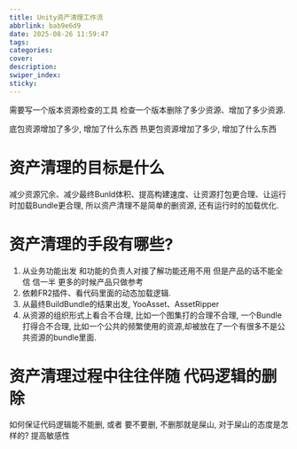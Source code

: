 ```yaml
---
title: Unity资产清理工作流
abbrlink: bab9e6d9
date: 2025-08-26 11:59:47
tags:
categories:
cover:
description:
swiper_index:
sticky:
---
```


需要写一个版本资源检查的工具 检查一个版本删除了多少资源、增加了多少资源.

底包资源增加了多少, 增加了什么东西
热更包资源增加了多少, 增加了什么东西

# 资产清理的目标是什么

减少资源冗余、减少最终Bunld体积、提高构建速度、让资源打包更合理、让运行时加载Bundle更合理, 所以资产清理不是简单的删资源, 还有运行时的加载优化.

# 资产清理的手段有哪些?

1. 从业务功能出发 和功能的负责人对接了解功能还用不用 但是产品的话不能全信 信一半 更多的时候产品只做参考
2. 依赖FR2插件、看代码里面的动态加载逻辑.
3. 从最终BuildBundle的结果出发, YooAsset、AssetRipper
4. 从资源的组织形式上看合不合理, 比如一个图集打的合理不合理, 一个Bundle打得合不合理, 比如一个公共的频繁使用的资源,却被放在了一个有很多不是公共资源的bundle里面.



# 资产清理过程中往往伴随 代码逻辑的删除

如何保证代码逻辑能不能删, 或者 要不要删, 不删那就是屎山, 对于屎山的态度是怎样的? 提高敏感性
